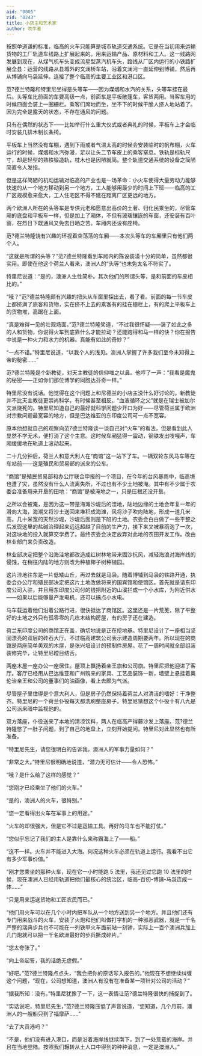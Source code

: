 ```yaml
---
aid: "0005"
zid: "0243"
title: 小店主和艺术家
author: 吹牛者
---
```


按照单道谦的标准，临高的火车只能算是城市轨道交通系统。它是在当初用来运输货物的工厂轨道车线路上扩展起来的。用来运输产品、原材料和工人。这一线路网发展到现在，从煤气机车头变成流星型蒸汽机车头，路线从厂区内运行的小铁路扩展全县：运营的线路从县城外的文澜桥车站，沿着文澜河一直延伸到博铺，然后再从博铺向马袅延伸。连接了整个临高的主要工业区和港口区。

范?德兰特隆和特里尼坐得是头等车——因为煤烟和水汽的关系，头等车挂在最后。头等车比前面的车要高级一点，前面车是平板敞篷车，客货两用。当客车用的时候四面会装上一圈栅栏。乘客们席地而坐，坐不下的时候干脆人挤人地站着了。因为完全是露天的状态，不存在通风的问题。

只有在偶然的状态下——比如举行什么重大仪式或者典礼的时候，平板车上才会临时安装几排木制长条椅。

平板车上当然没有车棚，遇到下雨或者气温太高的时候会安装临时的帆布棚，火车运行的时候，煤烟和水汽弥漫，足以让头二节车皮上的乘客窒息。铁轨是标轨尺寸，却是轻型的熟铁锻造轨，枕木也是因陋就简。整个轨道交通系统的设备之简陋简直令人发指。

但是这样简陋的机动运输对临高的产业也是一场革命：小火车使得大量劳动力能够快速的从一个地方移动到另一个地方，工人能够用最少的时间上下班——临高的工厂区规模愈来愈大，工人住宅区不得不建在距离厂区更远的地方。

两个欧洲人所在的头等车是专供元老和愿意出高价的土著、归化民乘坐的，尽管车厢的底盘和平板车一样，但是加上了厢体，不但有玻璃镶嵌的车窗，还安装有百叶窗，在烈日下既通风又免去日晒之苦。车厢内还设有座椅。

范?德兰特隆饶有兴趣的环视着空荡荡的车厢——本次头等车的车厢里只有他们两个人。

“这就是所谓的头等？”范?德兰特隆看到车厢内的陈设装潢十分的简单，虽然都很实用。即使在他这个荷兰人看来，澳洲人的“头等”也未免太名不符实了。

特里尼说道：“是的，澳洲人生性简朴。其次他们的所谓头等，是和前面的车皮相比的。”

“哦？”范?德兰特隆颇有兴趣的把头从车窗里探出去，看了看。前面的每一节车皮上都挤满了旅客和货物，实在挤不上去的乘客有的挂在栅栏上，有的爬上平板车上的货物堆，高踞在上面。

“真是难得一见的壮观场面。”范?德兰特隆笑道，“不过我很怀疑——装了如此之多的人和货物，你说得火车到底靠什么才能拉动？还能跑得和马一样的快？你在报告中说是一种火力和水力的机器。真能有如此的奇妙？”

“一点不错。”特里尼说道，“以我个人的浅见。澳洲人掌握了许多我们至今未知得上帝的秘密……”

范?德兰特隆是个新教徒，对天主教徒的信仰嗤之以鼻。他哼了一声：“我看是魔鬼的秘密——正如你们那位博学的同胞达芬奇一样。”

特里尼没有说话。他觉得在这个问题上和尼德兰的小店主没什么好讨论的。新教徒并不比天主教徒更崇尚科学，有时候甚至相反。“血液循环之父”就是在瑞士被加尔文派烧死的。特里尼知道自己的最好就科学问题少开口为好——尽管荷兰属于欧洲对宗教问题最宽容的地方，但是巴达维亚的东印度公司可一点不宽容。

原本他想就自己的观察向范?德兰特隆谈一谈自己对“火车”的看法，但是看到此人显然不学无术，便打消了这个主意。这时候车厢猛得一震动，钢铁发出吱嘎声，车厢缓缓地在轨道上滚动起来。

二十几分钟后，荷兰人和意大利人在“商馆”这一站下了车。一辆双轮东风马车等在车站前——这是殖民和贸易部的派来的公车。

“商馆”是殖民贸易部和办公厅联合申报的一个项目，在今年的台风暴雨中，临高境也遭了灾，虽然没有什么人流离失所，不过也有不少土地被淹。其中有不少属于农委会准备用来开垦的田地：“商馆”是被淹地之一，只是压根还没开垦。

之所以会被淹，是因为这一带是海滩沙堤后的洼地，陆地边缘的土地会年复一年的滑向大海，海潮又将沙土送回来堆积成海滩，风将沙子吹向陆地，形成一道几米高，几十米宽的天然沙堤，沙堤后面则是下陷的土地。农委会白白做了一些平整之后发现这里的盐碱治理起来远远超越了目前的生产力，接下来又被暴雨泡了一次，对这块地的投入就算交学费了。最终农委会决定放弃对此地的农田开发工作。改由林业部门来负责改造。

林业部决定把整个沿海洼地都改造成红树林地带来固沙抗风，减轻海浪对海岸线的侵蚀，在稍往内陆的地方则改为种植椰子树种植园。

这片洼地往东是一片低矮山丘，再过去就是马袅。随着博铺到马袅的铁路开通，执委会办公厅和殖民部决定把这片土地改做将来的国宾馆和使馆区。首先就是请东印度公司入驻，并且用东印度公司付的钱把附近的山溪拦成一个小水库，为附近供水——如果以后能够量产发电机，还可以搞点小水电。

马车载运着他们沿着公路行进，很快抵达了商馆区。这里还是一片荒芜，除了平整好的土地之外只有孤零零的几栋木结构房屋，有的房子还在建造。

荷兰东印度公司的商馆正在盖，确切地说是正在挖地基。特里尼设计了一座相当坚固漂亮的双层的砖石大厅。不过临高建筑公司表示建造周期要两年。所以现在的商馆是两座简单美观的木屋，是张兴培设计的预制件房屋。花了一周时间就全部组装装修完毕，让特里尼瞠目结舌。

两座木屋一座办公一座居住。屋顶上飘扬着亲王旗和公司旗。特里尼把他迎进了客厅。客厅已经用从巴达维亚和广州购来的家具、工艺品装饰一新，墙壁上悬挂着奥伦治亲王和公司的董事们的油画像，看上去颇为气派。

尽管屋子里住得是个意大利人，但是房子仍然保持着荷兰人对清洁的嗜好：干净整齐。特里尼的一个荷兰仆役每天都洗刷整座房子。特里尼猜想这个仆役十有八九是公司派来暗中监视他的。

双方落座，仆役送来了本地的清凉饮料，两人在临高产得藤沙发上落座。范?德兰特隆憋了一肚子问题，到了自己的地盘上，立刻开始提问。特里尼对此显然也有所准备。

“特里尼先生，请您很明白的告诉我，澳洲人的军事力量如何？”

“非常之大。”特里尼很明确地说道，“潜力无可估计——令人恐怖。”

“哦？是什么给了这样的感觉？”

“您刚才已经乘坐了他们的火车。”

“是的，澳洲人的火车，很特别。”

“您一定看得出火车在军事上的用途。”

“火车的却很强大，但是它不过是运输工具。再好的马车也不能打仗。”

“您似乎忘记了我们的主人是靠什么来称霸海上了——船。”

“这不一样。火车并不能进入大海。何况这种火车必须在轨道上运行。我看不出它有多少军事价值。”

“刚才您乘坐的那种火车，现在它一小时能跑 5 法里，我还见过它跑 10 法里的时候，现在澳洲人已经用轨道把他们最核心的统治区，临高-百仞-博铺-马袅连成一体……”

“只是用来运送货物和工匠农民而已。”

“他们用火车可以在几个小时内把军队从一个地方送到另一个地方。并且他们还有专门用来战斗的火车，安装了火炮和他们叫做打字机的一种邪恶武器，就是一千名严整的瑞典步兵也不可能在一列铁甲火车面前站一刻钟，实际上一百个澳洲兵加上几门炮就可以把一千名欧洲最好的步兵撕成碎片。”

“您太夸张了。”

“向上帝起誓，我的话绝无虚假。”

“好吧。”范?德兰特隆点点头，“我会把你的原话写入报告的。”他现在不想继续纠缠这个问题，“现在，公司想知道，澳洲人有没有在准备某一项针对公司的活动？”

“据我所知：没有。”特里尼犹豫了一下，这一表情让范?德兰特隆很快的捕捉到了。

“实话说吧，特里尼先生，”范?德兰特隆压低了声音说道，“您知道，几个月前，澳洲人的一艘船只到了福摩萨……”

“去了大员港吗？”

“不是，他们没有进入港口，而是沿着海岸线继续南下，到了一处荒蛮的海岸。并且在当地登陆。按照我们辗转从土人口中得到的种种消息，一定是澳洲人。”
